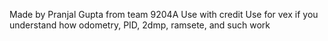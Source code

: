 Made by Pranjal Gupta from team 9204A
Use with credit
Use for vex if you understand how odometry, PID, 2dmp, ramsete, and such work
